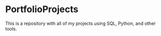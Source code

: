 # PortfolioProjects
This is a repository with all of my projects using SQL, Python, and other tools.
